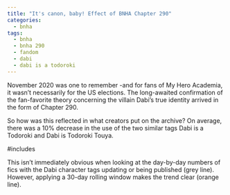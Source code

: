```yaml
---
title: "It's canon, baby! Effect of BNHA Chapter 290"
categories:
  - bnha
tags:
  - bnha
  - bnha 290
  - fandom
  - dabi
  - dabi is a todoroki
---
```


November 2020 was one to remember -and for fans of My Hero Academia, it wasn’t necessarily for the US elections. The long-awaited confirmation of the fan-favorite theory concerning the villain Dabi’s true identity arrived in the form of Chapter 290. 

So how was this reflected in what creators put on the archive? On average, there was a 10% decrease in the use of the two similar tags Dabi is a Todoroki and Dabi is Todoroki Touya.

#includes

This isn’t immediately obvious when looking at the day-by-day numbers of fics with the Dabi character tags updating or being published (grey line). However, applying a 30-day rolling window makes the trend clear (orange line). 
